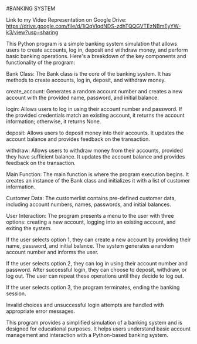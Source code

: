 #BANKING SYSTEM

Link to my Video Representation on Google Drive: https://drive.google.com/file/d/1iQqVlqdNDS-zdhTQQGVTEzNBmEyYW-k3/view?usp=sharing



This Python program is a simple banking system simulation that allows users to create accounts, log in, deposit and withdraw money, and perform basic banking operations. Here's a breakdown of the key components and functionality of the program:

Bank Class: The Bank class is the core of the banking system. It has methods to create accounts, log in, deposit, and withdraw money.

create_account: Generates a random account number and creates a new account with the provided name, password, and initial balance.

login: Allows users to log in using their account number and password. If the provided credentials match an existing account, it returns the account information; otherwise, it returns None.

deposit: Allows users to deposit money into their accounts. It updates the account balance and provides feedback on the transaction.

withdraw: Allows users to withdraw money from their accounts, provided they have sufficient balance. It updates the account balance and provides feedback on the transaction.

Main Function: The main function is where the program execution begins. It creates an instance of the Bank class and initializes it with a list of customer information.

Customer Data: The customerlist contains pre-defined customer data, including account numbers, names, passwords, and initial balances.

User Interaction: The program presents a menu to the user with three options: creating a new account, logging into an existing account, and exiting the system.

If the user selects option 1, they can create a new account by providing their name, password, and initial balance. The system generates a random account number and informs the user.

If the user selects option 2, they can log in using their account number and password. After successful login, they can choose to deposit, withdraw, or log out. The user can repeat these operations until they decide to log out.

If the user selects option 3, the program terminates, ending the banking session.

Invalid choices and unsuccessful login attempts are handled with appropriate error messages.

This program provides a simplified simulation of a banking system and is designed for educational purposes. It helps users understand basic account management and interaction with a Python-based banking system.
